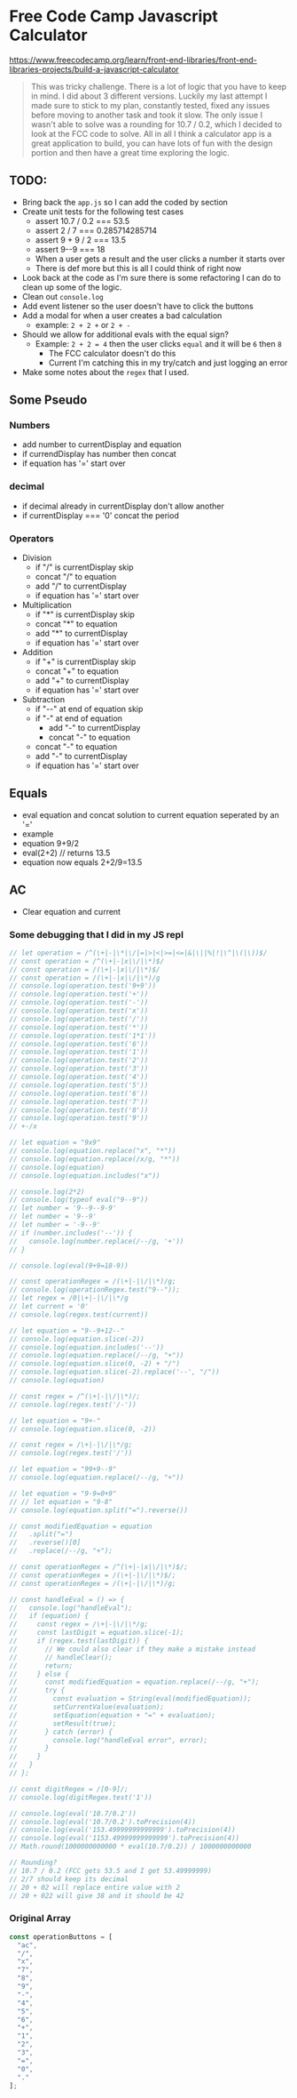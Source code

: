 # Free Code Camp Javascript Calculator

https://www.freecodecamp.org/learn/front-end-libraries/front-end-libraries-projects/build-a-javascript-calculator

> This was tricky challenge. There is a lot of logic that you have to keep in mind. I did about 3 different versions. Luckily my last attempt I made sure to stick to my plan, constantly tested, fixed any issues before moving to another task and took it slow. The only issue I wasn't able to solve was a rounding for 10.7 / 0.2, which I decided to look at the FCC code to solve. All in all I think a calculator app is a great application to build, you can have lots of fun with the design portion and then have a great time exploring the logic.

## TODO:

- Bring back the `app.js` so I can add the coded by section
- Create unit tests for the following test cases
  - assert 10.7 / 0.2 === 53.5
  - assert 2 / 7 === 0.285714285714
  - assert 9 + 9 / 2 === 13.5
  - assert 9--9 === 18
  - When a user gets a result and the user clicks a number it starts over
  - There is def more but this is all I could think of right now
- Look back at the code as I'm sure there is some refactoring I can do to clean up some of the logic.
- Clean out `console.log`
- Add event listener so the user doesn't have to click the buttons
- Add a modal for when a user creates a bad calculation
  - example: `2 + 2 +` or `2 + -`
- Should we allow for additional evals with the equal sign?
  - Example: `2 + 2 = 4` then the user clicks `equal` and it will be `6` then `8`
    - The FCC calculator doesn't do this
    - Current I'm catching this in my try/catch and just logging an error
- Make some notes about the `regex` that I used.

## Some Pseudo

### Numbers

- add number to currentDisplay and equation
- if currendDisplay has number then concat
- if equation has '=' start over

### decimal

- if decimal already in currentDisplay don't allow another
- if currentDisplay === '0' concat the period

### Operators

- Division
  - if "/" is currentDisplay skip
  - concat "/" to equation
  - add "/" to currentDisplay
  - if equation has '=' start over
- Multiplication
  - if "\*" is currentDisplay skip
  - concat "\*" to equation
  - add "\*" to currentDisplay
  - if equation has '=' start over
- Addition
  - if "+" is currentDisplay skip
  - concat "+" to equation
  - add "+" to currentDisplay
  - if equation has '=' start over
- Subtraction
  - if "--" at end of equation skip
  - if "-" at end of equation
    - add "-" to currentDisplay
    - concat "-" to equation
  - concat "-" to equation
  - add "-" to currentDisplay
  - if equation has '=' start over

## Equals

- eval equation and concat solution to current equation seperated by an '='
- example
- equation 9+9/2
- eval(2+2) // returns 13.5
- equation now equals 2+2/9=13.5

## AC

- Clear equation and current

### Some debugging that I did in my JS repl

```javascript
// let operation = /^(\+|-|\*|\/|=|>|<|>=|<=|&|\||%|!|\^|\(|\))$/
// const operation = /^(\+|-|x|\/|\*)$/
// const operation = /(\+|-|x|\/|\*)$/
// const operation = /(\+|-|x|\/|\*)/g
// console.log(operation.test('9+9'))
// console.log(operation.test('+'))
// console.log(operation.test('-'))
// console.log(operation.test('x'))
// console.log(operation.test('/'))
// console.log(operation.test('*'))
// console.log(operation.test('1*1'))
// console.log(operation.test('6'))
// console.log(operation.test('1'))
// console.log(operation.test('2'))
// console.log(operation.test('3'))
// console.log(operation.test('4'))
// console.log(operation.test('5'))
// console.log(operation.test('6'))
// console.log(operation.test('7'))
// console.log(operation.test('8'))
// console.log(operation.test('9'))
// +-/x

// let equation = "9x9"
// console.log(equation.replace("x", "*"))
// console.log(equation.replace(/x/g, "*"))
// console.log(equation)
// console.log(equation.includes("x"))

// console.log(2*2)
// console.log(typeof eval("9--9"))
// let number = '9--9--9-9'
// let number = '9--9'
// let number = '-9--9'
// if (number.includes('--')) {
//   console.log(number.replace(/--/g, '+'))
// }

// console.log(eval(9+9=18-9))

// const operationRegex = /(\+|-|\/|\*)/g;
// console.log(operationRegex.test("9--"));
// let regex = /0|\+|-|\/|\*/g
// let current = '0'
// console.log(regex.test(current))

// let equation = "9--9+12--"
// console.log(equation.slice(-2))
// console.log(equation.includes('--'))
// console.log(equation.replace(/--/g, "+"))
// console.log(equation.slice(0, -2) + "/")
// console.log(equation.slice(-2).replace('--', "/"))
// console.log(equation)

// const regex = /^(\+|-|\/|\*)/;
// console.log(regex.test('/-'))

// let equation = "9+-"
// console.log(equation.slice(0, -2))

// const regex = /\+|-|\/|\*/g;
// console.log(regex.test('/'))

// let equation = "99+9--9"
// console.log(equation.replace(/--/g, "+"))

// let equation = "9-9=0+9"
// // let equation = "9-8"
// console.log(equation.split("=").reverse())

// const modifiedEquation = equation
//   .split("=")
//   .reverse()[0]
//   .replace(/--/g, "+");

// const operationRegex = /^(\+|-|x|\/|\*)$/;
// const operationRegex = /(\+|-|\/|\*)$/;
// const operationRegex = /(\+|-|\/|\*)/g;

// const handleEval = () => {
//   console.log("handleEval");
//   if (equation) {
//     const regex = /\+|-|\/|\*/g;
//     const lastDigit = equation.slice(-1);
//     if (regex.test(lastDigit)) {
//       // We could also clear if they make a mistake instead
//       // handleClear();
//       return;
//     } else {
//       const modifiedEquation = equation.replace(/--/g, "+");
//       try {
//         const evaluation = String(eval(modifiedEquation));
//         setCurrentValue(evaluation);
//         setEquation(equation + "=" + evaluation);
//         setResult(true);
//       } catch (error) {
//         console.log("handleEval error", error);
//       }
//     }
//   }
// };

// const digitRegex = /[0-9]/;
// console.log(digitRegex.test('1'))

// console.log(eval('10.7/0.2'))
// console.log(eval('10.7/0.2').toPrecision(4))
// console.log(eval('153.49999999999999').toPrecision(4))
// console.log(eval('1153.49999999999999').toPrecision(4))
// Math.round(1000000000000 * eval(10.7/0.2)) / 1000000000000

// Rounding?
// 10.7 / 0.2 (FCC gets 53.5 and I get 53.49999999)
// 2/7 should keep its decimal
// 20 + 02 will replace entire value with 2
// 20 + 022 will give 38 and it should be 42
```

### Original Array

```javascript
const operationButtons = [
  "ac",
  "/",
  "x",
  "7",
  "8",
  "9",
  "-",
  "4",
  "5",
  "6",
  "+",
  "1",
  "2",
  "3",
  "=",
  "0",
  "."
];
```
